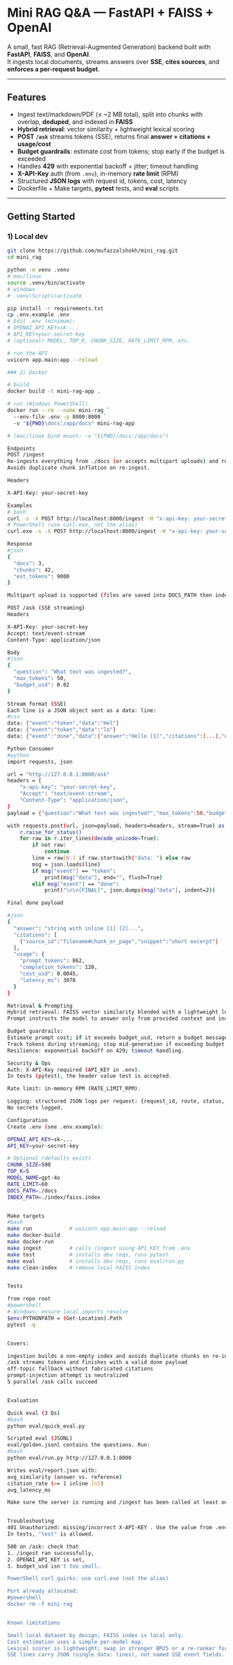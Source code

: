 # Mini RAG Q&A — FastAPI + FAISS + OpenAI

A small, fast RAG (Retrieval-Augmented Generation) backend built with **FastAPI**, **FAISS**, and **OpenAI**.  
It ingests local documents, streams answers over **SSE**, **cites sources**, and **enforces a per-request budget**.

---

## Features

- Ingest text/markdown/PDF (≤ ~2 MB total), split into chunks with overlap, **deduped**, and indexed in **FAISS**
- **Hybrid retrieval**: vector similarity + lightweight lexical scoring
- **POST `/ask`** streams tokens (SSE), returns final **answer + citations + usage/cost**
- **Budget guardrails**: estimate cost from tokens; stop early if the budget is exceeded
- Handles **429** with exponential backoff + jitter; timeout handling
- **X-API-Key** auth (from `.env`), in-memory **rate limit** (RPM)
- Structured **JSON logs** with request id, tokens, cost, latency
- Dockerfile + Make targets, **pytest** tests, and **eval** scripts

---

## Getting Started

### 1) Local dev

```bash
git clone https://github.com/mufazzalshokh/mini_rag.git
cd mini_rag

python -m venv .venv
# mac/linux
source .venv/bin/activate
# windows
# .venv\Scripts\activate

pip install -r requirements.txt
cp .env.example .env
# Edit .env (minimum):
# OPENAI_API_KEY=sk-...
# API_KEY=your-secret-key
# (optional) MODEL, TOP_K, CHUNK_SIZE, RATE_LIMIT_RPM, etc.

# run the API
uvicorn app.main:app --reload

### 2) Docker

# build
docker build -t mini-rag-app .

# run (Windows PowerShell)
docker run --rm --name mini-rag `
  --env-file .env -p 8000:8000 `
  -v "${PWD}\docs:/app/docs" mini-rag-app

# (mac/linux bind mount: -v "${PWD}/docs:/app/docs")

Endpoints
POST /ingest
Re-ingests everything from ./docs (or accepts multipart uploads) and rebuilds the index.
Avoids duplicate chunk inflation on re-ingest.

Headers

X-API-Key: your-secret-key

Examples
# bash
curl -s -X POST http://localhost:8000/ingest -H "x-api-key: your-secret-key"
# PowerShell (use curl.exe, not the alias)
curl.exe -s -X POST http://localhost:8000/ingest -H "x-api-key: your-secret-key"

Response
#json
{
  "docs": 3,
  "chunks": 42,
  "est_tokens": 9000
}

Multipart upload is supported (files are saved into DOCS_PATH then indexed).

POST /ask (SSE streaming)
Headers

X-API-Key: your-secret-key
Accept: text/event-stream
Content-Type: application/json

Body
#json
{
  "question": "What text was ingested?",
  "max_tokens": 50,
  "budget_usd": 0.02
}

Stream format (SSE)
Each line is a JSON object sent as a data: line:
#css
data: {"event":"token","data":"Hel"}
data: {"event":"token","data":"lo"}
data: {"event":"done","data":{"answer":"Hello [1]","citations":[...],"usage":{...}}}

Python Consumer
#python
import requests, json

url = "http://127.0.0.1:8000/ask"
headers = {
    "x-api-key": "your-secret-key",
    "Accept": "text/event-stream",
    "Content-Type": "application/json",
}
payload = {"question":"What text was ingested?","max_tokens":50,"budget_usd":0.02}

with requests.post(url, json=payload, headers=headers, stream=True) as r:
    r.raise_for_status()
    for raw in r.iter_lines(decode_unicode=True):
        if not raw:
            continue
        line = raw[6:] if raw.startswith("data: ") else raw
        msg = json.loads(line)
        if msg["event"] == "token":
            print(msg["data"], end="", flush=True)
        elif msg["event"] == "done":
            print("\n\n[FINAL]", json.dumps(msg["data"], indent=2))

Final done payload

#json
{
  "answer": "string with inline [1] [2]...",
  "citations": [
    {"source_id":"filename#chunk_or_page","snippet":"short excerpt"}
  ],
  "usage": {
    "prompt_tokens": 862,
    "completion_tokens": 120,
    "cost_usd": 0.0045,
    "latency_ms": 3078
  }
}

Retrieval & Prompting
Hybrid retrieval: FAISS vector similarity blended with a lightweight lexical scorer.
Prompt instructs the model to answer only from provided context and include inline references [1] [2] … matching the returned citations.

Budget guardrails:
Estimate prompt cost; if it exceeds budget_usd, return a budget message.
Track tokens during streaming; stop mid-generation if exceeding budget.
Resilience: exponential backoff on 429; timeout handling.

Security & Ops
Auth: X-API-Key required (API_KEY in .env).
In tests (pytest), the header value test is accepted.

Rate limit: in-memory RPM (RATE_LIMIT_RPM).

Logging: structured JSON logs per request: {request_id, route, status, tokens, cost, latency_ms}.
No secrets logged.

Configuration
Create .env (see .env.example):

OPENAI_API_KEY=sk-...
API_KEY=your-secret-key

# Optional (defaults exist)
CHUNK_SIZE=500
TOP_K=5
MODEL_NAME=gpt-4o
RATE_LIMIT=60
DOCS_PATH=./docs
INDEX_PATH=./index/faiss.index


Make targets
#bash
make run            # uvicorn app.main:app --reload
make docker-build
make docker-run
make ingest         # calls /ingest using API_KEY from .env
make test           # installs dev reqs, runs pytest
make eval           # installs dev reqs, runs eval/run.py
make clean-index    # remove local FAISS index


Tests

from repo root
#powershell
# Windows: ensure local imports resolve
$env:PYTHONPATH = (Get-Location).Path
pytest -q


Covers:

ingestion builds a non-empty index and avoids duplicate chunks on re-ingest
/ask streams tokens and finishes with a valid done payload
off-topic fallback without fabricated citations
prompt-injection attempt is neutralized
5 parallel /ask calls succeed


Evaluation

Quick eval (3 Qs)
#bash
python eval/quick_eval.py

Scripted eval (JSONL)
eval/golden.jsonl contains the questions. Run:
#bash
python eval/run.py http://127.0.0.1:8000

Writes eval/report.json with:
avg_similarity (answer vs. reference)
citation_rate (>= 1 inline [n])
avg_latency_ms

Make sure the server is running and /ingest has been called at least once before eval


Troubleshooting
401 Unauthorized: missing/incorrect X-API-KEY . Use the value from .env
In tests, "test" is allowed.

500 on /ask: check that
1. /ingest ran successfully,
2. OPENAI_API_KEY is set,
3. budget_usd isn't too small.

PowerShell curl quirks: use curl.exe (not the alias)

Port already allocated:
#powershell
docker rm -f mini-rag


Known limitations

Small local dataset by design; FAISS index is local only.
Cost estimation uses a simple per-model map.
Lexical scorer is lightweight; swap in stronger BM25 or a re-ranker for better quality.
SSE lines carry JSON (single data: lines), not named SSE event fields.
